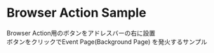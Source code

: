 # Browser Action Sample

Browser Action用のボタンをアドレスバーの右に設置  
ボタンをクリックでEvent Page(Background Page) を発火するサンプル
